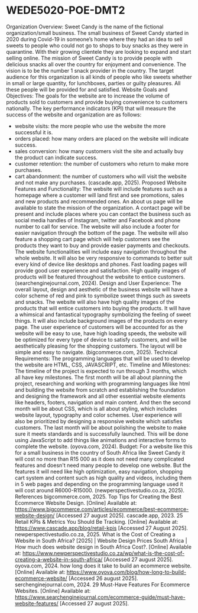 # WEDE5020-POE-DMT2
Organization Overview:
Sweet Candy is the name of the fictional organization/small business.
The small business of Sweet Candy started in 2020 during Covid-19 in someone’s home where they had an idea to sell sweets to people who could not go to shops to buy snacks as they were in quarantine. With their growing clientele they are looking to expand and start selling online.
The mission of Sweet Candy is to provide people with delicious snacks all over the country for enjoyment and convenience. The vision is to be the number 1 snack provider in the country.
The target audience for this organization is all kinds of people who like sweets whether in small or large quantity, for lunchboxes, parties or guilty pleasures. All these people will be provided for and satisfied.
Website Goals and Objectives:
The goals for the website are to increase the volume of products sold to customers and provide buying convenience to customers nationally.
The key performance indicators (KPI) that will measure the success of the website and organization are as follows:
- website visits: the more people who use the website the more successful it is.
- orders placed: how many orders are placed on the website will indicate success.
- sales conversion: how many customers visit the site and actually buy the product can indicate success.
- customer retention: the number of customers who return to make more purchases.
- cart abandonment: the number of customers who will visit the website and not make any purchases.
(cascade.app, 2025).
Proposed Website Features and Functionality:
The website will include features such as a homepage where a customer will land first and see promotions, sales and new products and recommended ones. An about us page will be available to state the mission of the organization. A contact page will be present and include places where you can contact the business such as social media handles of Instagram, twitter and Facebook and phone number to call for service. 
The website will also include a footer for easier navigation through the bottom of the page. The website will also feature a shopping cart page which will help customers see the products they want to buy and provide easier payments and checkouts. 
The website functionalities will include easy navigation throughout the whole website. It will also be very responsive to commands to better suit every kind of device like desktops and phones. Fast loading pages will provide good user experience and satisfaction. High quality images of products will be featured throughout the website to entice customers. 
(searchenginejournal.com, 2024).
Design and User Experience:
The overall layout, design and aesthetic of the business website will have a color scheme of red and pink to symbolize sweet things such as sweets and snacks. The website will also have high quality images of the products that will entice customers into buying the products. It will have a whimsical and fantastical typography symbolizing the feeling of sweet things. It will also include background images of the products on every page. 
The user experience of customers will be accounted for as the website will be easy to use, have high loading speeds, the website will be optimized for every type of device to satisfy customers, and will be aesthetically pleasing for the shopping customers. The layout will be simple and easy to navigate.
(bigcommerce.com, 2025).
Technical Requirements:
The programming languages that will be used to develop the website are HTML, CSS, JAVASCRIPT, etc.
Timeline and Milestones:
The timeline of the project is expected to run through 3 months, which all have key milestones. The first month will be all about planning the project, researching and working with programming languages like html and building the website from scratch and establishing the foundation and designing the framework and all other essential website elements like headers, footers, navigation and main content. 
And then the second month will be about CSS, which is all about styling, which includes website layout, typography and color schemes. User experience will also be prioritized by designing a responsive website which satisfies customers.
The last month will be about polishing the website to make sure it meets standards and is successfully launched. This will be done using JavaScript to add things like animations and interactive forms to complete the website.
(oyova.com, 2024).
Budget:
For a website like this for a small business in the country of South Africa like Sweet Candy it will cost no more than R15 000 as it does not need many complicated features and doesn't need many people to develop one website. But the features it will need like high optimization, easy navigation, shopping cart system and content such as high quality and videos, including them in 5 web pages and depending on the programming language used it will cost around R6000-R15000.
(newperspectivestudio.co.za, 2025).
References
bigcommerce.com, 2025. Top Tips for Creating the Best Ecommerce Website Design. [Online] 
Available at: https://www.bigcommerce.com/articles/ecommerce/best-ecommerce-website-design/
[Accessed 27 august 2025].
cascade.app, 2023. 25 Retail KPIs & Metrics You Should Be Tracking. [Online] 
Available at: https://www.cascade.app/blog/retail-kpis
[Accessed 27 August 2025].
newperspectivestudio.co.za, 2025. What is the Cost of Creating a Website in South Africa? [2025] | Website Design Prices South Africa | How much does website design in South Africa Cost?. [Online] 
Available at: https://www.newperspectivestudio.co.za/wp/what-is-the-cost-of-creating-a-website-in-south-africa/
[Accessed 27 august 2025].
oyova.com, 2024. how long does it take to build an ecommerce website. [Online] 
Available at: https://www.oyova.com/blog/how-long-to-build-ecommerce-website/
[Accessed 26 august 2025].
serchenginejournal.com, 2024. 29 Must-Have Features For Ecommerce Websites. [Online] 
Available at: https://www.searchenginejournal.com/ecommerce-guide/must-have-website-features/
[Accessed 27 august 2025].


